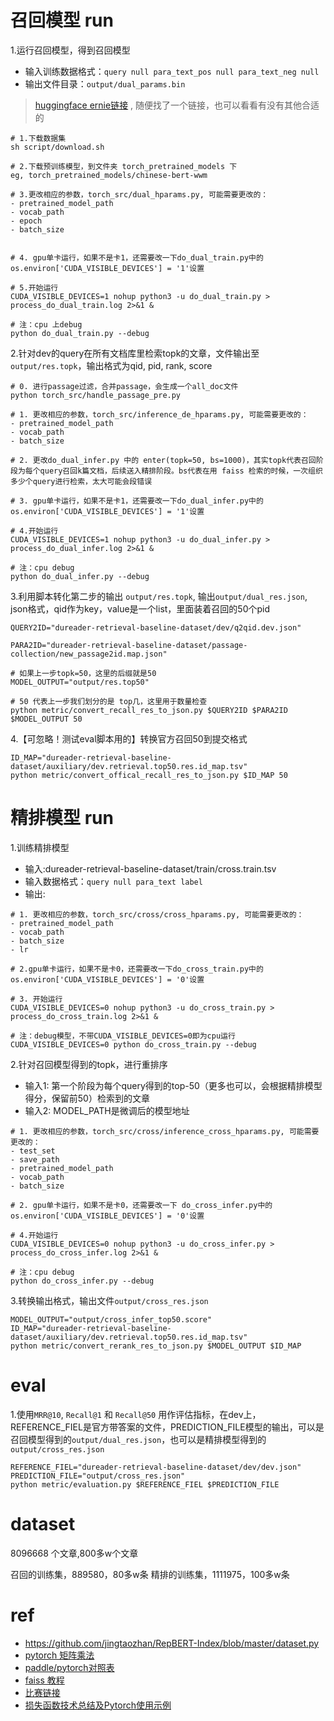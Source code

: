 # 召回模型 run
1.运行召回模型，得到召回模型
- 输入训练数据格式：`query null para_text_pos null para_text_neg null`
- 输出文件目录：`output/dual_params.bin`
> [huggingface ernie链接](https://huggingface.co/nghuyong/ernie-gram-zh) , 随便找了一个链接，也可以看看有没有其他合适的
```
# 1.下载数据集
sh script/download.sh

# 2.下载预训练模型，到文件夹 torch_pretrained_models 下
eg, torch_pretrained_models/chinese-bert-wwm

# 3.更改相应的参数，torch_src/dual_hparams.py, 可能需要更改的：
- pretrained_model_path
- vocab_path
- epoch
- batch_size


# 4. gpu单卡运行，如果不是卡1，还需要改一下do_dual_train.py中的 os.environ['CUDA_VISIBLE_DEVICES'] = '1'设置

# 5.开始运行
CUDA_VISIBLE_DEVICES=1 nohup python3 -u do_dual_train.py > process_do_dual_train.log 2>&1 &

# 注：cpu 上debug
python do_dual_train.py --debug
```


2.针对dev的query在所有文档库里检索topk的文章，文件输出至 `output/res.topk`，输出格式为qid, pid, rank, score
```
# 0. 进行passage过滤，合并passage，会生成一个all_doc文件
python torch_src/handle_passage_pre.py

# 1. 更改相应的参数，torch_src/inference_de_hparams.py, 可能需要更改的：
- pretrained_model_path
- vocab_path
- batch_size

# 2. 更改do_dual_infer.py 中的 enter(topk=50, bs=1000)，其实topk代表召回阶段为每个query召回k篇文档，后续送入精排阶段。bs代表在用 faiss 检索的时候，一次组织多少个query进行检索，太大可能会段错误

# 3. gpu单卡运行，如果不是卡1，还需要改一下do_dual_infer.py中的 os.environ['CUDA_VISIBLE_DEVICES'] = '1'设置

# 4.开始运行
CUDA_VISIBLE_DEVICES=1 nohup python3 -u do_dual_infer.py > process_do_dual_infer.log 2>&1 &

# 注：cpu debug
python do_dual_infer.py --debug
```

3.利用脚本转化第二步的输出 `output/res.topk`, 输出`output/dual_res.json`, json格式，qid作为key，value是一个list，里面装着召回的50个pid
```
QUERY2ID="dureader-retrieval-baseline-dataset/dev/q2qid.dev.json"

PARA2ID="dureader-retrieval-baseline-dataset/passage-collection/new_passage2id.map.json"

# 如果上一步topk=50，这里的后缀就是50
MODEL_OUTPUT="output/res.top50"

# 50 代表上一步我们划分的是 top几，这里用于数量检查
python metric/convert_recall_res_to_json.py $QUERY2ID $PARA2ID $MODEL_OUTPUT 50
```

4.【可忽略！测试eval脚本用的】转换官方召回50到提交格式
```
ID_MAP="dureader-retrieval-baseline-dataset/auxiliary/dev.retrieval.top50.res.id_map.tsv"
python metric/convert_offical_recall_res_to_json.py $ID_MAP 50
```

# 精排模型 run
1.训练精排模型
- 输入:dureader-retrieval-baseline-dataset/train/cross.train.tsv
- 输入数据格式：`query null para_text label`
- 输出:
```
# 1. 更改相应的参数，torch_src/cross/cross_hparams.py, 可能需要更改的：
- pretrained_model_path
- vocab_path
- batch_size
- lr

# 2.gpu单卡运行，如果不是卡0，还需要改一下do_cross_train.py中的 os.environ['CUDA_VISIBLE_DEVICES'] = '0'设置

# 3. 开始运行
CUDA_VISIBLE_DEVICES=0 nohup python3 -u do_cross_train.py > process_do_cross_train.log 2>&1 &

# 注：debug模型，不带CUDA_VISIBLE_DEVICES=0即为cpu运行
CUDA_VISIBLE_DEVICES=0 python do_cross_train.py --debug
```

2.针对召回模型得到的topk，进行重排序
- 输入1: 第一个阶段为每个query得到的top-50（更多也可以，会根据精排模型得分，保留前50）检索到的文章
- 输入2: MODEL_PATH是微调后的模型地址
```
# 1. 更改相应的参数，torch_src/cross/inference_cross_hparams.py, 可能需要更改的：
- test_set
- save_path
- pretrained_model_path
- vocab_path
- batch_size

# 2. gpu单卡运行，如果不是卡0，还需要改一下 do_cross_infer.py中的 os.environ['CUDA_VISIBLE_DEVICES'] = '0'设置

# 4.开始运行
CUDA_VISIBLE_DEVICES=0 nohup python3 -u do_cross_infer.py > process_do_cross_infer.log 2>&1 &

# 注：cpu debug
python do_cross_infer.py --debug
```

3.转换输出格式，输出文件`output/cross_res.json`
```
MODEL_OUTPUT="output/cross_infer_top50.score"
ID_MAP="dureader-retrieval-baseline-dataset/auxiliary/dev.retrieval.top50.res.id_map.tsv"
python metric/convert_rerank_res_to_json.py $MODEL_OUTPUT $ID_MAP 
```

# eval

1.使用`MRR@10`, `Recall@1` 和 `Recall@50` 用作评估指标，在dev上，REFERENCE_FIEL是官方带答案的文件，PREDICTION_FILE模型的输出，可以是召回模型得到的`output/dual_res.json`，也可以是精排模型得到的`output/cross_res.json`
```
REFERENCE_FIEL="dureader-retrieval-baseline-dataset/dev/dev.json"
PREDICTION_FILE="output/cross_res.json"
python metric/evaluation.py $REFERENCE_FIEL $PREDICTION_FILE
```

# dataset
8096668 个文章,800多w个文章

召回的训练集，889580，80多w条
精排的训练集，1111975，100多w条

# ref
- https://github.com/jingtaozhan/RepBERT-Index/blob/master/dataset.py
- [pytorch 矩阵乘法](https://zhuanlan.zhihu.com/p/100069938)
- [paddle/pytorch对照表](https://www.i4k.xyz/article/qq_32097577/112383360)
- [faiss 教程](https://zhuanlan.zhihu.com/p/320653340)
- [比赛链接](https://aistudio.baidu.com/aistudio/competition/detail/157/0/introduction)
- [损失函数技术总结及Pytorch使用示例](https://zhuanlan.zhihu.com/p/383997503)